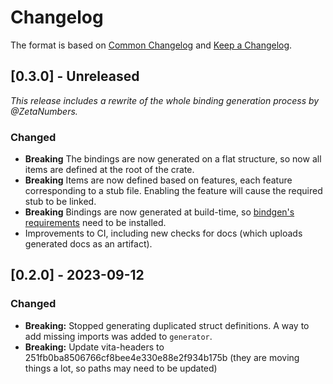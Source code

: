 # Changelog

The format is based on [Common Changelog](https://common-changelog.org/) and [Keep a Changelog](https://keepachangelog.com/en/1.0.0/).

## [0.3.0] - Unreleased

_This release includes a rewrite of the whole binding generation process by @ZetaNumbers._

### Changed

- **Breaking** The bindings are now generated on a flat structure, so now all items are defined at the root of the crate.
- **Breaking** Items are now defined based on features, each feature corresponding to a stub file. Enabling the feature will cause the required stub to be linked.
- **Breaking** Bindings are now generated at build-time, so [bindgen's requirements](https://rust-lang.github.io/rust-bindgen/requirements.html) need to be installed.
- Improvements to CI, including new checks for docs (which uploads generated docs as an artifact).

## [0.2.0] - 2023-09-12

### Changed

- **Breaking:** Stopped generating duplicated struct definitions. A way to add missing imports was added to `generator`.
- **Breaking:** Update vita-headers to 251fb0ba8506766cf8bee4e330e88e2f934b175b (they are moving things a lot, so paths may need to be updated)
